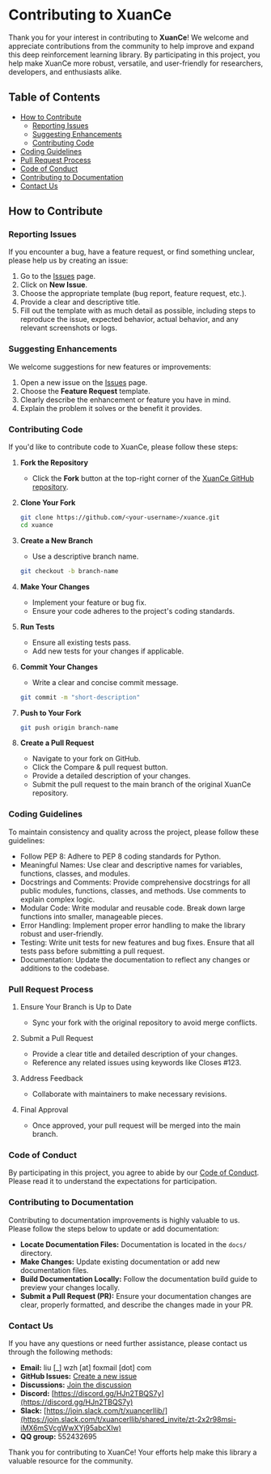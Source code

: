 # Contributing to XuanCe

Thank you for your interest in contributing to **XuanCe**! We welcome and appreciate contributions from the community to help improve and expand this deep reinforcement learning library. By participating in this project, you help make XuanCe more robust, versatile, and user-friendly for researchers, developers, and enthusiasts alike.

## Table of Contents

- [How to Contribute](#how-to-contribute)
  - [Reporting Issues](#reporting-issues)
  - [Suggesting Enhancements](#suggesting-enhancements)
  - [Contributing Code](#contributing-code)
- [Coding Guidelines](#coding-guidelines)
- [Pull Request Process](#pull-request-process)
- [Code of Conduct](#code-of-conduct)
- [Contributing to Documentation](#contributing-to-documentation)
- [Contact Us](#contact-us)

## How to Contribute

### Reporting Issues

If you encounter a bug, have a feature request, or find something unclear, please help us by creating an issue:

1. Go to the [Issues](https://github.com/agi-brain/xuance/issues) page.
2. Click on **New Issue**.
3. Choose the appropriate template (bug report, feature request, etc.).
4. Provide a clear and descriptive title.
5. Fill out the template with as much detail as possible, including steps to reproduce the issue, expected behavior, actual behavior, and any relevant screenshots or logs.

### Suggesting Enhancements

We welcome suggestions for new features or improvements:

1. Open a new issue on the [Issues](https://github.com/agi-brain/xuance/issues) page.
2. Choose the **Feature Request** template.
3. Clearly describe the enhancement or feature you have in mind.
4. Explain the problem it solves or the benefit it provides.

### Contributing Code

If you'd like to contribute code to XuanCe, please follow these steps:

1. **Fork the Repository**
   - Click the **Fork** button at the top-right corner of the [XuanCe GitHub repository](https://github.com/agi-brain/xuance).
   
2. **Clone Your Fork**
   ```bash
   git clone https://github.com/<your-username>/xuance.git
   cd xuance

3. **Create a New Branch**
   - Use a descriptive branch name.
    
    ```bash
    git checkout -b branch-name
    ```
   
4. **Make Your Changes**
   - Implement your feature or bug fix.
   - Ensure your code adheres to the project's coding standards.

5. **Run Tests**
   - Ensure all existing tests pass. 
   - Add new tests for your changes if applicable.

6. **Commit Your Changes**
   - Write a clear and concise commit message.
   ```bash
   git commit -m "short-description"
   ```
   
7. **Push to Your Fork**
    ```bash
    git push origin branch-name
    ```
   
8. **Create a Pull Request**
   - Navigate to your fork on GitHub.
   - Click the Compare & pull request button.
   - Provide a detailed description of your changes.
   - Submit the pull request to the main branch of the original XuanCe repository.

### Coding Guidelines

To maintain consistency and quality across the project, please follow these guidelines:
- Follow PEP 8: Adhere to PEP 8 coding standards for Python.
- Meaningful Names: Use clear and descriptive names for variables, functions, classes, and modules.
- Docstrings and Comments: Provide comprehensive docstrings for all public modules, functions, classes, and methods. Use comments to explain complex logic.
- Modular Code: Write modular and reusable code. Break down large functions into smaller, manageable pieces.
- Error Handling: Implement proper error handling to make the library robust and user-friendly.
- Testing: Write unit tests for new features and bug fixes. Ensure that all tests pass before submitting a pull request.
- Documentation: Update the documentation to reflect any changes or additions to the codebase.

### Pull Request Process

1. Ensure Your Branch is Up to Date
   - Sync your fork with the original repository to avoid merge conflicts.

2. Submit a Pull Request
   - Provide a clear title and detailed description of your changes.
   - Reference any related issues using keywords like Closes #123.

3. Address Feedback
   - Collaborate with maintainers to make necessary revisions.
         
4. Final Approval
   - Once approved, your pull request will be merged into the main branch.

### Code of Conduct

By participating in this project, you agree to abide by our [Code of Conduct](https://github.com/agi-brain/xuance/blob/master/CODE_OF_CONDUCT.md).
Please read it to understand the expectations for participation.

### Contributing to Documentation

Contributing to documentation improvements is highly valuable to us. Please follow the steps below to update or add documentation:

- **Locate Documentation Files:** Documentation is located in the `docs/` directory.
- **Make Changes:** Update existing documentation or add new documentation files.
- **Build Documentation Locally:** Follow the documentation build guide to preview your changes locally.
- **Submit a Pull Request (PR):** Ensure your documentation changes are clear, properly formatted, and describe the changes made in your PR.

### Contact Us

If you have any questions or need further assistance, please contact us through the following methods:

- **Email:** liu [_] wzh [at] foxmail [dot] com
- **GitHub Issues:** [Create a new issue](https://github.com/agi-brain/xuance/issues)
- **Discussions:** [Join the discussion](https://github.com/agi-brain/xuance/discussions)
- **Discord:** [https://discord.gg/HJn2TBQS7y](https://discord.gg/HJn2TBQS7y)
- **Slack:** [https://join.slack.com/t/xuancerllib/](https://join.slack.com/t/xuancerllib/shared_invite/zt-2x2r98msi-iMX6mSVcgWwXYj95abcXIw)
- **QQ group:** 552432695

Thank you for contributing to XuanCe! Your efforts help make this library a valuable resource for the community.
